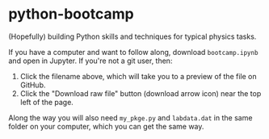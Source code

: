 # python-bootcamp
(Hopefully) building Python skills and techniques for typical physics tasks.

If you have a computer and want to follow along, download `bootcamp.ipynb` and open in Jupyter. If you're not a git user, then:
1. Click the filename above, which will take you to a preview of the file on GitHub.
2. Click the "Download raw file" button (download arrow icon) near the top left of the page.


Along the way you will also need `my_pkge.py` and `labdata.dat` in the same folder on your computer, which you can get the same way.
